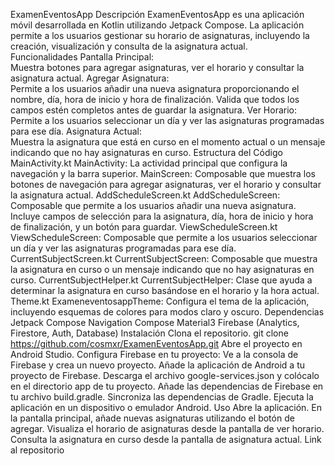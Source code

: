 ExamenEventosApp
Descripción
ExamenEventosApp es una aplicación móvil desarrollada en Kotlin utilizando Jetpack Compose. La aplicación permite a los usuarios gestionar su horario de asignaturas, incluyendo la creación, visualización y consulta de la asignatura actual.  
Funcionalidades
Pantalla Principal:  
Muestra botones para agregar asignaturas, ver el horario y consultar la asignatura actual.
Agregar Asignatura:  
Permite a los usuarios añadir una nueva asignatura proporcionando el nombre, día, hora de inicio y hora de finalización.
Valida que todos los campos estén completos antes de guardar la asignatura.
Ver Horario:  
Permite a los usuarios seleccionar un día y ver las asignaturas programadas para ese día.
Asignatura Actual:  
Muestra la asignatura que está en curso en el momento actual o un mensaje indicando que no hay asignaturas en curso.
Estructura del Código
MainActivity.kt
MainActivity: La actividad principal que configura la navegación y la barra superior.
MainScreen: Composable que muestra los botones de navegación para agregar asignaturas, ver el horario y consultar la asignatura actual.
AddScheduleScreen.kt
AddScheduleScreen: Composable que permite a los usuarios añadir una nueva asignatura. Incluye campos de selección para la asignatura, día, hora de inicio y hora de finalización, y un botón para guardar.
ViewScheduleScreen.kt
ViewScheduleScreen: Composable que permite a los usuarios seleccionar un día y ver las asignaturas programadas para ese día.
CurrentSubjectScreen.kt
CurrentSubjectScreen: Composable que muestra la asignatura en curso o un mensaje indicando que no hay asignaturas en curso.
CurrentSubjectHelper.kt
CurrentSubjectHelper: Clase que ayuda a determinar la asignatura en curso basándose en el horario y la hora actual.
Theme.kt
ExameneventosappTheme: Configura el tema de la aplicación, incluyendo esquemas de colores para modos claro y oscuro.
Dependencias
Jetpack Compose
Navigation Compose
Material3
Firebase (Analytics, Firestore, Auth, Database)
Instalación
Clona el repositorio.
git clone https://github.com/cosmxr/ExamenEventosApp.git
Abre el proyecto en Android Studio.
Configura Firebase en tu proyecto:
Ve a la consola de Firebase y crea un nuevo proyecto.
Añade la aplicación de Android a tu proyecto de Firebase.
Descarga el archivo google-services.json y colócalo en el directorio app de tu proyecto.
Añade las dependencias de Firebase en tu archivo build.gradle.
Sincroniza las dependencias de Gradle.
Ejecuta la aplicación en un dispositivo o emulador Android.
Uso
Abre la aplicación.
En la pantalla principal, añade nuevas asignaturas utilizando el botón de agregar.
Visualiza el horario de asignaturas desde la pantalla de ver horario.
Consulta la asignatura en curso desde la pantalla de asignatura actual.
Link al repositorio
